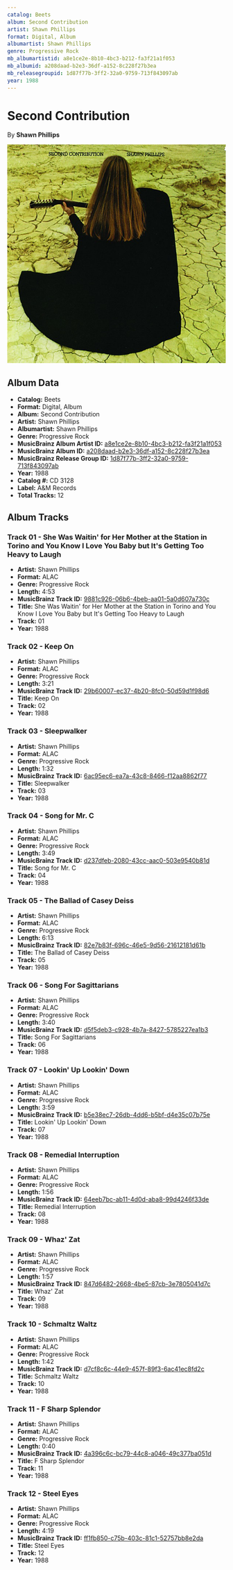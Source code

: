 ```yaml
---
catalog: Beets
album: Second Contribution
artist: Shawn Phillips
format: Digital, Album
albumartist: Shawn Phillips
genre: Progressive Rock
mb_albumartistid: a8e1ce2e-8b10-4bc3-b212-fa3f21a1f053
mb_albumid: a208daad-b2e3-36df-a152-8c228f27b3ea
mb_releasegroupid: 1d87f77b-3ff2-32a0-9759-713f843097ab
year: 1988
---
```


# Second Contribution

By **Shawn Phillips**

![](../../assets/beetscovers/Shawn_Phillips-Second_Contribution.jpg)

## Album Data

- **Catalog:** Beets
- **Format:** Digital, Album
- **Album:** Second Contribution
- **Artist:** Shawn Phillips
- **Albumartist:** Shawn Phillips
- **Genre:** Progressive Rock
- **MusicBrainz Album Artist ID:** [a8e1ce2e-8b10-4bc3-b212-fa3f21a1f053](https://musicbrainz.org/artist/a8e1ce2e-8b10-4bc3-b212-fa3f21a1f053)
- **MusicBrainz Album ID:** [a208daad-b2e3-36df-a152-8c228f27b3ea](https://musicbrainz.org/release/a208daad-b2e3-36df-a152-8c228f27b3ea)
- **MusicBrainz Release Group ID:** [1d87f77b-3ff2-32a0-9759-713f843097ab](https://musicbrainz.org/release-group/1d87f77b-3ff2-32a0-9759-713f843097ab)
- **Year:** 1988
- **Catalog #:** CD 3128
- **Label:** A&M Records
- **Total Tracks:** 12

## Album Tracks

### Track 01 - She Was Waitin' for Her Mother at the Station in Torino and You Know I Love You Baby but It's Getting Too Heavy to Laugh

- **Artist:** Shawn Phillips
- **Format:** ALAC
- **Genre:** Progressive Rock
- **Length:** 4:53
- **MusicBrainz Track ID:** [9881c926-06b6-4beb-aa01-5a0d607a730c](https://musicbrainz.org/recording/9881c926-06b6-4beb-aa01-5a0d607a730c)
- **Title:** She Was Waitin' for Her Mother at the Station in Torino and You Know I Love You Baby but It's Getting Too Heavy to Laugh
- **Track:** 01
- **Year:** 1988

### Track 02 - Keep On

- **Artist:** Shawn Phillips
- **Format:** ALAC
- **Genre:** Progressive Rock
- **Length:** 3:21
- **MusicBrainz Track ID:** [29b60007-ec37-4b20-8fc0-50d59d1f98d6](https://musicbrainz.org/recording/29b60007-ec37-4b20-8fc0-50d59d1f98d6)
- **Title:** Keep On
- **Track:** 02
- **Year:** 1988

### Track 03 - Sleepwalker

- **Artist:** Shawn Phillips
- **Format:** ALAC
- **Genre:** Progressive Rock
- **Length:** 1:32
- **MusicBrainz Track ID:** [6ac95ec6-ea7a-43c8-8466-f12aa8862f77](https://musicbrainz.org/recording/6ac95ec6-ea7a-43c8-8466-f12aa8862f77)
- **Title:** Sleepwalker
- **Track:** 03
- **Year:** 1988

### Track 04 - Song for Mr. C

- **Artist:** Shawn Phillips
- **Format:** ALAC
- **Genre:** Progressive Rock
- **Length:** 3:49
- **MusicBrainz Track ID:** [d237dfeb-2080-43cc-aac0-503e9540b81d](https://musicbrainz.org/recording/d237dfeb-2080-43cc-aac0-503e9540b81d)
- **Title:** Song for Mr. C
- **Track:** 04
- **Year:** 1988

### Track 05 - The Ballad of Casey Deiss

- **Artist:** Shawn Phillips
- **Format:** ALAC
- **Genre:** Progressive Rock
- **Length:** 6:13
- **MusicBrainz Track ID:** [82e7b83f-696c-46e5-9d56-21612181d61b](https://musicbrainz.org/recording/82e7b83f-696c-46e5-9d56-21612181d61b)
- **Title:** The Ballad of Casey Deiss
- **Track:** 05
- **Year:** 1988

### Track 06 - Song For Sagittarians

- **Artist:** Shawn Phillips
- **Format:** ALAC
- **Genre:** Progressive Rock
- **Length:** 3:40
- **MusicBrainz Track ID:** [d5f5deb3-c928-4b7a-8427-5785227ea1b3](https://musicbrainz.org/recording/d5f5deb3-c928-4b7a-8427-5785227ea1b3)
- **Title:** Song For Sagittarians
- **Track:** 06
- **Year:** 1988

### Track 07 - Lookin' Up Lookin' Down

- **Artist:** Shawn Phillips
- **Format:** ALAC
- **Genre:** Progressive Rock
- **Length:** 3:59
- **MusicBrainz Track ID:** [b5e38ec7-26db-4dd6-b5bf-d4e35c07b75e](https://musicbrainz.org/recording/b5e38ec7-26db-4dd6-b5bf-d4e35c07b75e)
- **Title:** Lookin' Up Lookin' Down
- **Track:** 07
- **Year:** 1988

### Track 08 - Remedial Interruption

- **Artist:** Shawn Phillips
- **Format:** ALAC
- **Genre:** Progressive Rock
- **Length:** 1:56
- **MusicBrainz Track ID:** [64eeb7bc-ab11-4d0d-aba8-99d4246f33de](https://musicbrainz.org/recording/64eeb7bc-ab11-4d0d-aba8-99d4246f33de)
- **Title:** Remedial Interruption
- **Track:** 08
- **Year:** 1988

### Track 09 - Whaz' Zat

- **Artist:** Shawn Phillips
- **Format:** ALAC
- **Genre:** Progressive Rock
- **Length:** 1:57
- **MusicBrainz Track ID:** [847d6482-2668-4be5-87cb-3e7805041d7c](https://musicbrainz.org/recording/847d6482-2668-4be5-87cb-3e7805041d7c)
- **Title:** Whaz' Zat
- **Track:** 09
- **Year:** 1988

### Track 10 - Schmaltz Waltz

- **Artist:** Shawn Phillips
- **Format:** ALAC
- **Genre:** Progressive Rock
- **Length:** 1:42
- **MusicBrainz Track ID:** [d7cf8c6c-44e9-457f-89f3-6ac41ec8fd2c](https://musicbrainz.org/recording/d7cf8c6c-44e9-457f-89f3-6ac41ec8fd2c)
- **Title:** Schmaltz Waltz
- **Track:** 10
- **Year:** 1988

### Track 11 - F Sharp Splendor

- **Artist:** Shawn Phillips
- **Format:** ALAC
- **Genre:** Progressive Rock
- **Length:** 0:40
- **MusicBrainz Track ID:** [4a396c6c-bc79-44c8-a046-49c377ba051d](https://musicbrainz.org/recording/4a396c6c-bc79-44c8-a046-49c377ba051d)
- **Title:** F Sharp Splendor
- **Track:** 11
- **Year:** 1988

### Track 12 - Steel Eyes

- **Artist:** Shawn Phillips
- **Format:** ALAC
- **Genre:** Progressive Rock
- **Length:** 4:19
- **MusicBrainz Track ID:** [ff1fb850-c75b-403c-81c1-52757bb8e2da](https://musicbrainz.org/recording/ff1fb850-c75b-403c-81c1-52757bb8e2da)
- **Title:** Steel Eyes
- **Track:** 12
- **Year:** 1988

